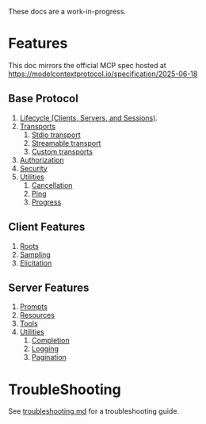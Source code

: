 These docs are a work-in-progress.

# Features

This doc mirrors the official MCP spec hosted at
https://modelcontextprotocol.io/specification/2025-06-18

## Base Protocol

1. [Lifecycle (Clients, Servers, and Sessions)](protocol.md#lifecycle).
1. [Transports](protocol.md#transports)
    1. [Stdio transport](protocol.md#stdio-transport)
    1. [Streamable transport](protocol.md#streamable-transport)
    1. [Custom transports](protocol.md#stateless-mode)
1. [Authorization](protocol.md#authorization)
1. [Security](protocol.md#security)
1. [Utilities](protocol.md#utilities)
    1. [Cancellation](utilities.md#cancellation)
    1. [Ping](utilities.md#ping)
    1. [Progress](utilities.md#progress)

## Client Features

1. [Roots](client.md#roots)
1. [Sampling](client.md#sampling)
1. [Elicitation](clients.md#elicitation)

## Server Features

1. [Prompts](server.md#prompts)
1. [Resources](server.md#resources)
1. [Tools](tools.md)
1. [Utilities](server.md#utilities)
    1. [Completion](server.md#completion)
    1. [Logging](server.md#logging)
    1. [Pagination](server.md#pagination)

# TroubleShooting

See [troubleshooting.md](troubleshooting.md) for a troubleshooting guide.
